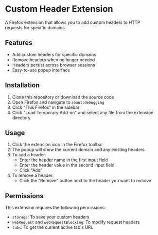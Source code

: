 # Custom Header Extension

A Firefox extension that allows you to add custom headers to HTTP requests for specific domains.

## Features

- Add custom headers for specific domains
- Remove headers when no longer needed
- Headers persist across browser sessions
- Easy-to-use popup interface

## Installation

1. Clone this repository or download the source code
2. Open Firefox and navigate to `about:debugging`
3. Click "This Firefox" in the sidebar
4. Click "Load Temporary Add-on" and select any file from the extension directory

## Usage

1. Click the extension icon in the Firefox toolbar
2. The popup will show the current domain and any existing headers
3. To add a header:
   - Enter the header name in the first input field
   - Enter the header value in the second input field
   - Click "Add"
4. To remove a header:
   - Click the "Remove" button next to the header you want to remove

## Permissions

This extension requires the following permissions:

- `storage`: To save your custom headers
- `webRequest` and `webRequestBlocking`: To modify request headers
- `tabs`: To get the current active tab's URL
